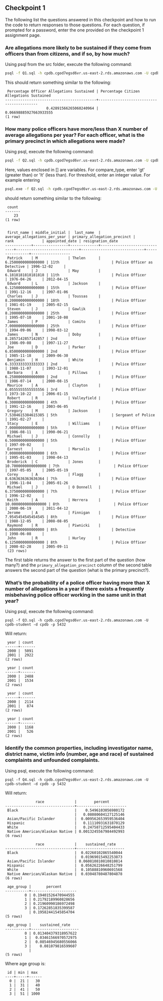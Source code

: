 ## Checkpoint 1
The following list the questions answered in this checkpoint and how to run the
code to return responses to those questions. For each question, if prompted for
a password, enter the one provided on the checkpoint 1 assignment page.

### Are allegations more likely to be sustained if they come from officers than from citizens, and if so, by how much? ###
Using psql from the src folder, execute the following command:
```bash
psql -f Q1.sql -h cpdb.cgod7egsd6vr.us-east-2.rds.amazonaws.com -U cpdb-student -d cpdb -p 5432
```
This should return something similar to the following:
```
 Percentage Officer Allegations Sustained | Percentage Citizen Allegations Sustained
------------------------------------------+------------------------------------------
                   0.42891566265060240964 |                   0.06698885927663933555
(1 row)
```

### How many police officers have more/less than X number of average allegations per year? For each officer, what is the primary precinct in which allegations were made? ###
Using psql, execute the following command:
```bash
psql -f Q2.sql -h cpdb.cgod7egsd6vr.us-east-2.rds.amazonaws.com -U cpdb-student -d cpdb -p 5432 -v compare_type="[ 'gt' | 'lt' ]" -v threshold="[integer]"
```
Here, values enclosed in [] are variables. For compare\_type, enter 'gt'
(greater than) or 'lt' (less than). For threshold, enter an integer value.
For example entering
```bash
psql.exe -f Q2.sql -h cpdb.cgod7egsd6vr.us-east-2.rds.amazonaws.com -U cpdb-student -d cpdb -p 5432 -v compare_type="'gt'" -v threshold="6"
```
should return something similar to the following:
```
 count
-------
    23
(1 row)


 first_name | middle_initial |  last_name  | average_allegations_per_year | primary_allegation_precinct |            rank             | appointed_date | resignation_date
------------+----------------+-------------+------------------------------+-----------------------------+-----------------------------+----------------+------------------
 Patrick    | M              | Thelen      |           6.2500000000000000 | 11th                        | Police Officer as Detective | 1996-12-02     |
 Edward     | J              | May         |           6.1818181818181818 | 11th                        | Police Officer              | 1976-04-26     | 2012-04-15
 Edward     | L              | Jackson     |           6.1250000000000000 | 15th                        | Police Officer              | 1991-12-16     | 1997-01-06
 Charles    | J              | Toussas     |           8.2000000000000000 | 18th                        | Police Officer              | 1981-01-19     | 2005-02-15
 Steven     | J              | Gawlik      |           8.2000000000000000 | 25th                        | Police Officer              | 1995-07-10     | 2001-10-08
 James      | P              | Comito      |           7.0000000000000000 | 25th                        | Police Officer              | 1994-09-06     | 1998-03-12
 James      | N              | Doby        |           8.2857142857142857 | 2nd                         | Police Officer              | 1986-09-08     | 1997-11-27
 Joe        | D              | Parker      |           6.8500000000000000 | 2nd                         | Police Officer              | 1985-11-18     | 2009-06-30
 Benjamin   | H              | White       |           6.3333333333333333 | 2nd                         | Police Officer              | 1988-11-07     | 1993-12-01
 Barbara    | A              | Pillows     |           6.2500000000000000 | 2nd                         | Police Officer              | 1986-07-14     | 2000-08-15
 Maurice    | A              | Clayton     |           6.0555555555555556 | 3rd                         | Police Officer              | 1973-10-22     | 2006-01-15
 Robert     | R              | Valleyfield |           6.3000000000000000 | 4th                         | Police Officer              | 1991-12-16     | 2003-06-05
 Gregory    | M              | Jackson     |           7.5384615384615385 | 5th                         | Sergeant of Police          | 1991-02-27     |
 Stacy      | E              | Williams    |           7.0000000000000000 | 5th                         | Police Officer              | 1986-08-11     | 1990-06-21
 Michael    | J              | Connolly    |           6.5000000000000000 | 5th                         | Police Officer              | 1997-09-02     |
 Earnest    |                | Marsalis    |           7.0000000000000000 | 6th                         | Police Officer              | 1995-01-03     | 1998-04-13
 Broderick  | C              | Jones       |          10.7000000000000000 | 7th                         | Police Officer              | 1997-05-05     | 2005-05-19
 Corey      | A              | Flagg       |           8.6363636363636364 | 7th                         | Police Officer              | 1996-11-04     | 2005-01-26
 Michael    | J              | O Donnell   |           6.3750000000000000 | 7th                         | Police Officer              | 1996-12-02     |
 Keith      | A              | Herrera     |          10.0000000000000000 | 8th                         | Police Officer              | 2000-06-19     | 2011-04-12
 Jerome     | A              | Finnigan    |           7.9545454545454545 | 8th                         | Police Officer              | 1988-12-05     | 2008-08-05
 Raymond    | R              | Piwnicki    |           6.8000000000000000 | 8th                         | Detective                   | 1998-06-08     |
 John       | R              | Hurley      |           6.1250000000000000 | 8th                         | Police Officer              | 2000-02-28     | 2005-09-11
 (23 rows)
```
The first table returns the answer to the first part of the question (how many?)
and the `primary_allegation_precinct` column of the second table answers the
second part of the question (what is the primary precinct?).

### What’s the probability of a police officer having more than X number of allegations in a year if there exists a frequently misbehaving police officer working in the same unit in that year? ###
Using psql, execute the following command:
```
psql -f Q3.sql -h cpdb.cgod7egsd6vr.us-east-2.rds.amazonaws.com -U cpdb-student -d cpdb -p 5432
```
Will return:
```
 year | count 
------+-------
 2000 |  5091
 2001 |  2922
(2 rows)

 year | count 
------+-------
 2000 |  2488
 2001 |  1534
(2 rows)

 year | count 
------+-------
 2000 |  2114
 2001 |   874
(2 rows)

 year | count 
------+-------
 2000 |  1168
 2001 |   526
(2 rows)

```

### Identify the common properties, including investigator name, district name, victim info (number, age and race) of sustained complaints and unfounded complaints. ###
Using psql, execute the following command:
```
psql -f Q4.sql -h cpdb.cgod7egsd6vr.us-east-2.rds.amazonaws.com -U cpdb-student -d cpdb -p 5432
```
Will return:
```
              race              |        percent        
--------------------------------+-----------------------
 Black                          |    0.5496103056980172
                                |   0.08080604127125146
 Asian/Pacific Islander         |  0.009562653959536404
 Hispanic                       |   0.11110931631870129
 White                          |   0.24758712595404433
 Native American/Alaskan Native | 0.0013245567984492993
(6 rows)

              race              |    sustained_rate    
--------------------------------+----------------------
 Black                          |  0.02260102865540044
                                |  0.01969015492253873
 Asian/Pacific Islander         | 0.060810810810810814
 Hispanic                       |  0.05626226648251799
 White                          |  0.10588810960691568
 Native American/Alaskan Native |  0.03048780487804878
(6 rows)

 age_group |       percent       
-----------+---------------------
         0 | 0.19401526470944555
         1 | 0.21792189960828656
         2 | 0.21960990186972498
         3 | 0.17262851835399587
           | 0.19582441545854704
(5 rows)

 age_group |    sustained_rate    
-----------+----------------------
         0 | 0.013404379318957622
         1 |  0.03461566970572975
         2 |  0.08546945680556066
         3 |    0.081079816599607
           |                     
(5 rows)
```

Where age group is:
```
 id | min | max  
----+-----+------
  0 |  21 |   30
  1 |  31 |   40
  2 |  41 |   50
  3 |  51 | 1000

```